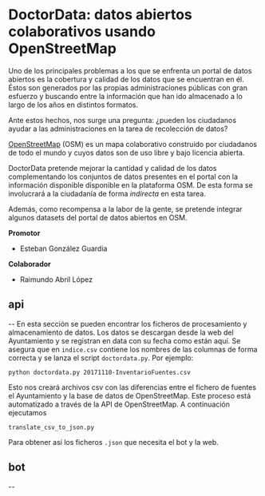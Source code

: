 # DoctorData: datos abiertos colaborativos usando OpenStreetMap

Uno de los principales problemas a los que se enfrenta un portal de datos abiertos es la cobertura y calidad de los datos que se encuentran en él. Éstos son generados por las propias administraciones públicas con gran esfuerzo y buscando entre la información que han ido almacenado a lo largo de los años en distintos formatos.

Ante estos hechos, nos surge una pregunta: ¿pueden los ciudadanos ayudar a las administraciones en la tarea de recolección de datos?

[OpenStreetMap](http://openstreetmap.org) (OSM) es un mapa colaborativo construido por ciudadanos de todo el mundo y cuyos datos son de uso libre y bajo licencia abierta.

DoctorData pretende mejorar la cantidad y calidad de los datos complementando los conjuntos de datos presentes en el portal con la información disponible disponible en la plataforma OSM. De esta forma se involucrará a la ciudadanía de forma *indirecta* en esta tarea.

Además, como recompensa a la labor de la gente, se pretende integrar algunos datasets del portal de datos abiertos en OSM.

__Promotor__

* Esteban González Guardia

__Colaborador__

* Raimundo Abril López

## api
--
En esta sección se pueden encontrar los ficheros de procesamiento y almacenamiento de datos. Los datos se descargan desde la web del Ayuntamiento y se registran en data con su fecha como están aquí. Se asegura que en `indice.csv` contiene los nombres de las columnas de forma correcta y se lanza el script `doctordata.py`. Por ejemplo:


`python doctordata.py 20171110-InventarioFuentes.csv`

Esto nos creará archivos csv con las diferencias entre el fichero de fuentes el Ayuntamiento y la base de datos de OpenStreetMap. Este proceso está automatizado a través de la API de OpenStreetMap. A continuación ejecutamos

`translate_csv_to_json.py`

Para obtener así los ficheros `.json` que necesita el bot y la web.

## bot
--
